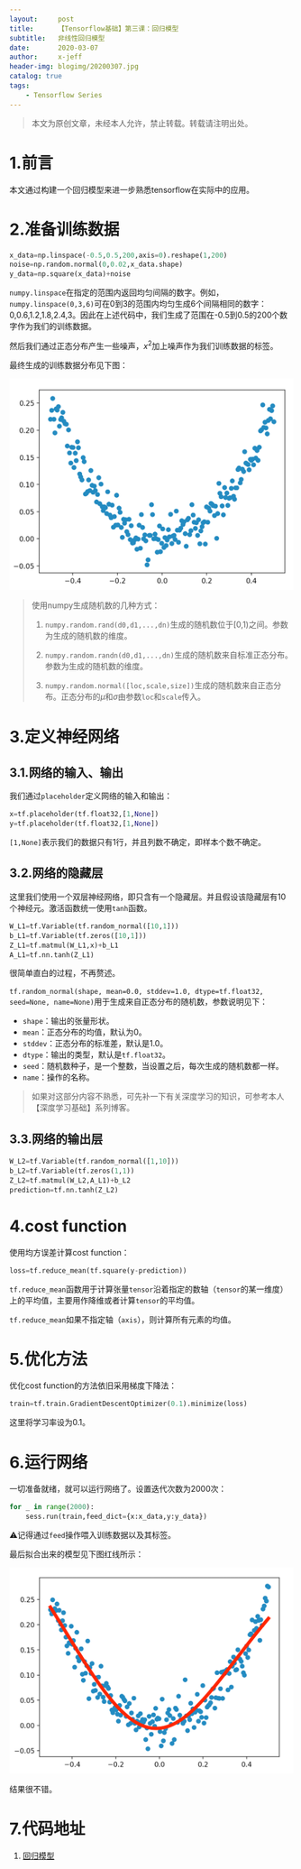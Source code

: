 ```yaml
---
layout:     post
title:      【Tensorflow基础】第三课：回归模型
subtitle:   非线性回归模型
date:       2020-03-07
author:     x-jeff
header-img: blogimg/20200307.jpg
catalog: true
tags:
    - Tensorflow Series
---
```

>本文为原创文章，未经本人允许，禁止转载。转载请注明出处。

# 1.前言

本文通过构建一个回归模型来进一步熟悉tensorflow在实际中的应用。

# 2.准备训练数据

```python
x_data=np.linspace(-0.5,0.5,200,axis=0).reshape(1,200)
noise=np.random.normal(0,0.02,x_data.shape)
y_data=np.square(x_data)+noise
```

`numpy.linspace`在指定的范围内返回均匀间隔的数字。例如，`numpy.linspace(0,3,6)`可在0到3的范围内均匀生成6个间隔相同的数字：0,0.6,1.2,1.8,2.4,3。因此在上述代码中，我们生成了范围在-0.5到0.5的200个数字作为我们的训练数据。

然后我们通过正态分布产生一些噪声，$x^2$加上噪声作为我们训练数据的标签。

最终生成的训练数据分布见下图：

![](https://github.com/x-jeff/BlogImage/raw/master/TensorflowSeries/Lesson3/3x1.png)

>使用numpy生成随机数的几种方式：
>
>1. `numpy.random.rand(d0,d1,...,dn)`生成的随机数位于[0,1)之间。参数为生成的随机数的维度。
>
>2. `numpy.random.randn(d0,d1,...,dn)`生成的随机数来自标准正态分布。参数为生成的随机数的维度。
>
>3. `numpy.random.normal([loc,scale,size])`生成的随机数来自正态分布。正态分布的$\mu$和$\sigma$由参数`loc`和`scale`传入。

# 3.定义神经网络

## 3.1.网络的输入、输出

我们通过`placeholder`定义网络的输入和输出：

```python
x=tf.placeholder(tf.float32,[1,None])
y=tf.placeholder(tf.float32,[1,None])
```

`[1,None]`表示我们的数据只有1行，并且列数不确定，即样本个数不确定。

## 3.2.网络的隐藏层

这里我们使用一个双层神经网络，即只含有一个隐藏层。并且假设该隐藏层有10个神经元。激活函数统一使用`tanh`函数。

```python
W_L1=tf.Variable(tf.random_normal([10,1]))
b_L1=tf.Variable(tf.zeros([10,1]))
Z_L1=tf.matmul(W_L1,x)+b_L1
A_L1=tf.nn.tanh(Z_L1)
```

很简单直白的过程，不再赘述。

`tf.random_normal(shape, mean=0.0, stddev=1.0, dtype=tf.float32, seed=None, name=None)`用于生成来自正态分布的随机数，参数说明见下：

* `shape`：输出的张量形状。
* `mean`：正态分布的均值，默认为0。
* `stddev`：正态分布的标准差，默认是1.0。
* `dtype`：输出的类型，默认是`tf.float32`。
* `seed`：随机数种子，是一个整数，当设置之后，每次生成的随机数都一样。
* `name`：操作的名称。

>如果对这部分内容不熟悉，可先补一下有关深度学习的知识，可参考本人【深度学习基础】系列博客。

## 3.3.网络的输出层

```python
W_L2=tf.Variable(tf.random_normal([1,10]))
b_L2=tf.Variable(tf.zeros(1,1))
Z_L2=tf.matmul(W_L2,A_L1)+b_L2
prediction=tf.nn.tanh(Z_L2)
```

# 4.cost function

使用均方误差计算cost function：

```python
loss=tf.reduce_mean(tf.square(y-prediction))
```

`tf.reduce_mean`函数用于计算张量`tensor`沿着指定的数轴（`tensor`的某一维度）上的平均值，主要用作降维或者计算`tensor`的平均值。

`tf.reduce_mean`如果不指定轴（`axis`），则计算所有元素的均值。

# 5.优化方法

优化cost function的方法依旧采用梯度下降法：

```python
train=tf.train.GradientDescentOptimizer(0.1).minimize(loss)
```

这里将学习率设为0.1。

# 6.运行网络

一切准备就绪，就可以运行网络了。设置迭代次数为2000次：

```python
for _ in range(2000):
	sess.run(train,feed_dict={x:x_data,y:y_data})
```

⚠️记得通过`feed`操作喂入训练数据以及其标签。

最后拟合出来的模型见下图红线所示：

![](https://github.com/x-jeff/BlogImage/raw/master/TensorflowSeries/Lesson3/3x2.png)

结果很不错。

# 7.代码地址

1. [回归模型](https://github.com/x-jeff/Tensorflow_Code_Demo/tree/master/Demo2)